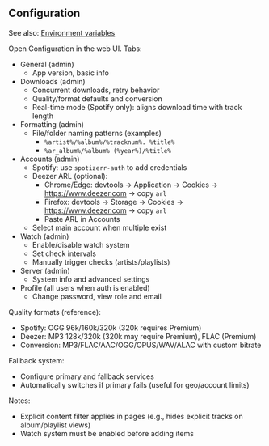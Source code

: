 ## Configuration

See also: [Environment variables](environment.md)

Open Configuration in the web UI. Tabs:

- General (admin)
  - App version, basic info
- Downloads (admin)
  - Concurrent downloads, retry behavior
  - Quality/format defaults and conversion
  - Real-time mode (Spotify only): aligns download time with track length
- Formatting (admin)
  - File/folder naming patterns (examples)
    - `%artist%/%album%/%tracknum%. %title%`
    - `%ar_album%/%album% (%year%)/%title%`
- Accounts (admin)
  - Spotify: use `spotizerr-auth` to add credentials
  - Deezer ARL (optional):
    - Chrome/Edge: devtools → Application → Cookies → https://www.deezer.com → copy `arl`
    - Firefox: devtools → Storage → Cookies → https://www.deezer.com → copy `arl`
    - Paste ARL in Accounts
  - Select main account when multiple exist
- Watch (admin)
  - Enable/disable watch system
  - Set check intervals
  - Manually trigger checks (artists/playlists)
- Server (admin)
  - System info and advanced settings
- Profile (all users when auth is enabled)
  - Change password, view role and email

Quality formats (reference):
- Spotify: OGG 96k/160k/320k (320k requires Premium)
- Deezer: MP3 128k/320k (320k may require Premium), FLAC (Premium)
- Conversion: MP3/FLAC/AAC/OGG/OPUS/WAV/ALAC with custom bitrate

Fallback system:
- Configure primary and fallback services
- Automatically switches if primary fails (useful for geo/account limits)

Notes:
- Explicit content filter applies in pages (e.g., hides explicit tracks on album/playlist views)
- Watch system must be enabled before adding items